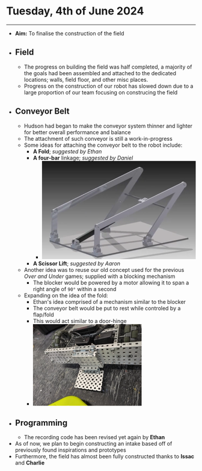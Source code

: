 # Tuesday, 4th of June 2024
---
- **Aim:** To finalise the construction of the field
- ## Field
  - The progress on building the field was half completed, a majority of the goals had been assembled and attached to the dedicated locations; walls, field floor, and other misc places.
  - Progress on the construction of our robot has slowed down due to a large proportion of our team focusing on construcing the field
- ## Conveyor Belt
  - Hudson had began to make the conveyor system thinner and lighter for better overall performance and balance
  - The attachment of such conveyor is still a work-in-progress
  - Some ideas for attaching the conveyor belt to the robot include:
    - **A Fold**; *suggested by Ethan*
    - **A four-bar** linkage; *suggested by Daniel*
      - ![Four Bar Linkage](../assets/2024-06-04_05/4bar-linkage.webp)
    - **A Scissor Lift**; *suggested by Aaron*
  - Another idea was to reuse our old concept used for the previous *Over and Under* games; supplied with a blocking mechanism
    - The blocker would be powered by a motor allowing it to span a right angle of `90°` within a second
  - Expanding on the idea of the fold:
    - Ethan's idea comprised of a mechanism similar to the blocker
    - The conveyor belt would be put to rest while controled by a flap/fold
    - This would act similar to a door-hinge
    - ![Fold/Flap](../assets/2024-06-04_05/fold.webp)
- ## Programming
  - The recording code has been revised yet again by **Ethan**
- As of now, we plan to begin constructing an intake based off of previously found inspirations and prototypes
- Furthermore, the field has almost been fully constructed thanks to **Issac** and **Charlie**
